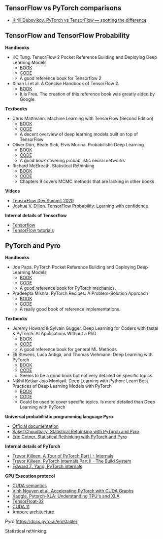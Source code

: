 ## TensorFlow vs PyTorch comparisons
* [Kirill Dubovikov. PyTorch vs TensorFlow — spotting the difference](https://towardsdatascience.com/pytorch-vs-tensorflow-spotting-the-difference-25c75777377b)



## TensorFlow and TensorFlow Probability

**Handbooks**
* KC Tung. TensorFlow 2 Pocket Reference Building and Deploying Deep Learning Models
  * [BOOK](https://www.oreilly.com/library/view/tensorflow-2-pocket/9781492089179/)
  * [CODE](https://github.com/shinchan75034/tensorflow-pocket-ref)
  * A good reference book for Tensorflow 2
* Xihan Li et al. A Concise Handbook of TensorFlow 2.
  * [BOOK](https://tf.wiki/en/)
  * It is Free. The creation of this reference book was greatly aided by Google.  

**Textbooks**
* Chris Mattmann. Machine Learning with TensorFlow (Second Edition)
   * [BOOK](https://www.manning.com/books/machine-learning-with-tensorflow-second-edition)
   * [CODE](https://github.com/chrismattmann/MLwithTensorFlow2ed/tree/master/TFv2/)
   * A decent overview of deep learning models built on top of TensorFlow
* Oliver Dürr, Beate Sick, Elvis Murina. Probabilistic Deep Learning
   * [BOOK](https://www.manning.com/books/probabilistic-deep-learning)
   * [CODE](https://github.com/tensorchiefs/dl_book)
   * A good book covering probabilistic neural networks
* Richard McElreath. Statistical Rethinking
  * [BOOK](https://xcelab.net/rm/statistical-rethinking/)
  * [CODE](https://github.com/ksachdeva/rethinking-tensorflow-probability)
  * Chapters 9 covers MCMC methods that are lacking in other books

**Videos**
* [TensorFlow Dev Summit 2020](https://www.youtube.com/playlist?list=PLQY2H8rRoyvzuJw20FG82Lgm2SZjTdIXU)
* [Joshua V. Dillon. TensorFlow Probability: Learning with confidence](https://www.youtube.com/watch?v=BrwKURU-wpk)

**Internal details of Tensorflow**
* [Tensorflow](https://www.tensorflow.org)
* [TensorFlow tutorials](https://www.tensorflow.org/tutorials)

## PyTorch and Pyro

**Handbooks**
* Joe Papa. PyTorch Pocket Reference Building and Deploying Deep Learning Models
  * [BOOK](https://www.oreilly.com/library/view/pytorch-pocket-reference/9781492089995/)
  * [CODE](https://github.com/joe-papa/pytorch-book)
  * A good reference book for PyTorch mechanics.
* Pradeepta Mishra. PyTorch Recipes: A Problem-Solution Approach
  * [BOOK](https://link.springer.com/book/10.1007/978-1-4842-4258-2)
  * [CODE](https://github.com/Apress/pytorch-recipes)
  * A really good book of reference implementations.

**Textbooks**  
* Jeremy Howard & Sylvain Gugger. Deep Learning for Coders with fastai & PyTorch: AI Applications Without a PhD
  * [BOOK](https://www.oreilly.com/library/view/deep-learning-for/9781492045519/)
  * [CODE](https://course.fast.ai)
  * A good reference book for general ML Methods
* Eli Stevens, Luca Antiga, and Thomas Viehmann. Deep Learning with PyTorch
  * [BOOK](https://www.manning.com/books/deep-learning-with-pytorch)
  * [CODE](https://github.com/deep-learning-with-pytorch/dlwpt-code)
  * Seems to be a good book but not very detailed on specific topics
* Nikhil Ketkar Jojo Moolayil. Deep Learning with Python: Learn Best Practices of Deep Learning Models with PyTorch
  * [BOOK](https://link.springer.com/book/10.1007/978-1-4842-5364-9)
  * [CODE](https://github.com/Apress/deep-learning-python-2e)
  * Could be used to cover specific topics. Is more detailed than Deep Learning with PyTorch

**Universal probabilistic programming language Pyro**
* [Official documentation](https://docs.pyro.ai/en/stable/#)
* [Saket Choudhary. Statistical Rethinking with PyTorch and Pyro](https://saket-choudhary.me/pyro-rethinking/)
* [Eric Cotner. Statistical Rethinking with PyTorch and Pyro](https://github.com/ecotner/statistical-rethinking)

**Internal details of PyTorch**
* [Trevor Killeen. A Tour of PyTorch Part I - Internals](https://pytorch.org/blog/a-tour-of-pytorch-internals-1/)
* [Trevor Killeen. PyTorch Internals Part II - The Build System](https://pytorch.org/blog/a-tour-of-pytorch-internals-2/)
* [Edward Z. Yang. PyTorch internals](http://blog.ezyang.com/2019/05/pytorch-internals/)

**GPU Execution protocol**
* [CUDA semantics](https://pytorch.org/docs/stable/notes/cuda.html)
* [Vinh Nguyen et al. Accelerating PyTorch with CUDA Graphs](https://pytorch.org/blog/accelerating-pytorch-with-cuda-graphs/)
* [Kaggle. Pytorch-XLA: Understanding TPU's and XLA](https://www.kaggle.com/code/tanulsingh077/pytorch-xla-understanding-tpu-s-and-xla/notebook)
* [TensorFloat-32](https://blogs.nvidia.com/blog/2020/05/14/tensorfloat-32-precision-format/)
* [CUDA 11](https://devblogs.nvidia.com/cuda-11-features-revealed/)
* [Ampere architecture](https://developer.nvidia.com/blog/nvidia-ampere-architecture-in-depth/)





Pyro
https://docs.pyro.ai/en/stable/






Statistical rethinking
